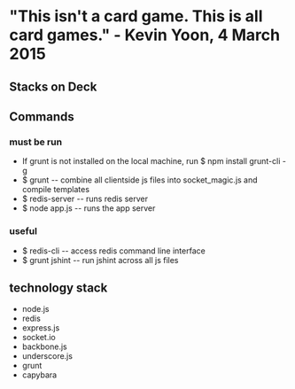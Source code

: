 # "This isn't a card game. This is all card games." - Kevin Yoon, 4 March 2015
## Stacks on Deck

## Commands
### must be run
* If grunt is not installed on the local machine, run $ npm install grunt-cli -g
* $ grunt -- combine all clientside js files into socket_magic.js and compile templates
* $ redis-server -- runs redis server
* $ node app.js -- runs the app server
### useful
* $ redis-cli -- access redis command line interface
* $ grunt jshint -- run jshint across all js files

## technology stack
* node.js
* redis
* express.js
* socket.io
* backbone.js
* underscore.js
* grunt 
* capybara
